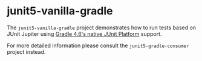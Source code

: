 # junit5-vanilla-gradle

The `junit5-vanilla-gradle` project demonstrates how to run tests based on JUnit Jupiter using
[Gradle 4.6's native JUnit Platform](https://docs.gradle.org/4.6/release-notes.html#junit-5-support)
support.

For more detailed information please consult the `junit5-gradle-consumer`
project instead.
